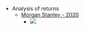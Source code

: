 - Analysis of returns
    - [Morgan Stanley - 2020](https://www.morganstanley.com/im/publication/insights/articles/articles_publictoprivateequityintheusalongtermlook_us.pdf?1596549853128)
        - ![](https://firebasestorage.googleapis.com/v0/b/firescript-577a2.appspot.com/o/imgs%2Fapp%2Fclickety%2FkFcxDXKZnL.png?alt=media&token=1db9c350-61e0-48a8-a246-c028008e8e4b)
